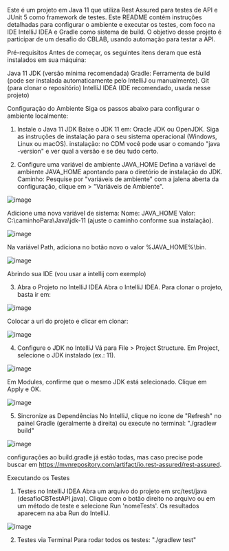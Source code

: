 Este é um projeto em Java 11 que utiliza Rest Assured para testes de API e JUnit 5 como framework de testes. Este README contém instruções detalhadas para configurar o ambiente e executar os testes, com foco na IDE IntelliJ IDEA e Gradle como sistema de build. 
O objetivo desse projeto é participar de um desafio do CBLAB, usando automação para testar a API.

Pré-requisitos
Antes de começar, os seguintes itens deram que está instalados em sua máquina:

Java 11 JDK (versão mínima recomendada)
Gradle: Ferramenta de build (pode ser instalada automaticamente pelo IntelliJ ou manualmente).
Git (para clonar o repositório)
IntelliJ IDEA (IDE recomendado, usada nesse projeto)

Configuração do Ambiente
Siga os passos abaixo para configurar o ambiente localmente:

1. Instale o Java 11 JDK
Baixe o JDK 11 em: Oracle JDK ou OpenJDK.
Siga as instruções de instalação para o seu sistema operacional (Windows, Linux ou macOS).
instalação: no CDM você pode usar o comando "java -version" e ver qual a versão e se deu tudo certo.

2. Configure uma variável de ambiente JAVA_HOME
Defina a variável de ambiente JAVA_HOME apontando para o diretório de instalação do JDK.
Caminho:  Pesquise por "variáveis de ambiente" com a jalena aberta da configuração, clique em > "Variáveis ​​de Ambiente".

![image](https://github.com/user-attachments/assets/b4613e7b-bbbe-4c18-adac-305bd2e05e83)

Adicione uma nova variável de sistema:
Nome: JAVA_HOME
Valor: C:\caminhoPara\Java\jdk-11 (ajuste o caminho conforme sua instalação).

![image](https://github.com/user-attachments/assets/8b7bcc55-f94d-4750-ae45-9acad5c82900)

Na variável Path, adiciona no botão novo o valor %JAVA_HOME%\bin.

![image](https://github.com/user-attachments/assets/22d7b3e5-8566-4ceb-a453-4665f893a079)

Abrindo sua IDE (vou usar a intellij com exemplo)

3. Abra o Projeto no IntelliJ IDEA
Abra o IntelliJ IDEA.
Para clonar o projeto, basta ir em:

![image](https://github.com/user-attachments/assets/d31b23f3-eec6-47ee-baa4-42bf325ba3bd)

Colocar a url do projeto e clicar em clonar:

![image](https://github.com/user-attachments/assets/fbb1380e-186c-4cc4-b234-f822cefb7504)

4. Configure o JDK no IntelliJ
Vá para File > Project Structure.
Em Project, selecione o JDK instalado (ex.: 11).

![image](https://github.com/user-attachments/assets/14542a2c-5b4a-4a7a-be3d-99db93636a41)

Em Modules, confirme que o mesmo JDK está selecionado.
Clique em Apply e OK.

![image](https://github.com/user-attachments/assets/8c76ec60-12f8-4dd0-bcf5-b8633111c1d4)

5. Sincronize as Dependências
No IntelliJ, clique no ícone de "Refresh" no painel Gradle (geralmente à direita) ou execute no terminal:  "./gradlew build"

![image](https://github.com/user-attachments/assets/f127e40d-a2d0-4522-8476-ac7bec524ac4)

configurações ao build.gradle já estão todas, mas caso precise pode buscar em https://mvnrepository.com/artifact/io.rest-assured/rest-assured.

Executando os Testes
1. Testes no IntelliJ IDEA
Abra um arquivo do projeto em src/test/java (desafioCBTestAPI.java).
Clique com o botão direito no arquivo ou em um método de teste e selecione Run 'nomeTests'.
Os resultados aparecem na aba Run do IntelliJ.

![image](https://github.com/user-attachments/assets/c2026334-adc1-406c-81ec-5776f251e131)

2. Testes via Terminal
Para rodar todos os testes: "./gradlew test"
